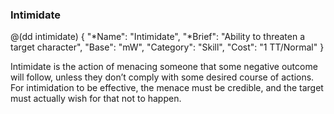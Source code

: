### Intimidate

@(dd intimidate)
{ 
  "*Name": "Intimidate",
  "*Brief": "Ability to threaten a target character",
  "Base": "mW",
  "Category": "Skill",
  "Cost": "1 TT/Normal"
}

Intimidate is the action of menacing someone that some negative outcome will
follow, unless they don’t comply with some desired course of actions. For
intimidation to be effective, the menace must be credible, and the target
must actually wish for that not to happen.
